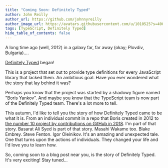```yaml
---
title: "Coming Soon: Definitely Typed"
author: John Reilly
author_url: https://github.com/johnnyreilly
author_image_url: https://avatars.githubusercontent.com/u/1010525?s=400&u=294033082cfecf8ad1645b4290e362583b33094a&v=4
tags: [TypeScript, Definitely Typed]
hide_table_of_contents: false
---
```

A long time ago (well, 2012) in a galaxy far, far away (okay; Plovdiv, Bulgaria)....

[Definitely Typed](<https://github.com/DefinitelyTyped/DefinitelyTyped>) began!

This is a project that set out to provide type definitions for every JavaScript library that lacked them. An ambitious goal. Have you ever wondered what the story that lay behind it was?

Perhaps you know that the project was started by a shadowy figure named "Boris Yankov". And maybe you know that the TypeScript team is now part of the Definitely Typed team. There's a lot more to tell.

This autumn, I'd like to tell you the story of how Definitely Typed came to be what it is. From an individual commit in a repo that Boris created in 2012 to [the number 10 project by contributions on GitHub in 2018](<https://octoverse.github.com/projects>). I'm part of that story. Basarat Ali Syed is part of that story. Masahi Wakame too. Blake Embrey. Steve Fenton. Igor Oleinikov. It's an amazing and unexpected tale. One that turns upon the actions of individuals. They changed your life and I'd love you to learn how.

So, coming soon to a blog post near you, is the story of Definitely Typed. It's very exciting! Stay tuned...


